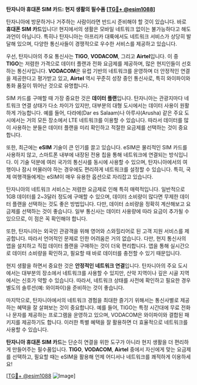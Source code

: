 **탄자니아 휴대폰 SIM 카드: 현지 생활의 필수품 [[TG💪+ @esim1088](https://t.me/s/esim1088)]**

탄자니아에 방문하거나 거주하는 사람이라면 반드시 준비해야 할 것이 있습니다. 바로 **휴대폰 SIM 카드**입니다! 현지에서의 생활은 모바일 네트워크 없이는 불가능하다고 해도 과언이 아닙니다. 특히나 탄자니아는 아프리카 대륙에서도 네트워크 서비스가 상당히 발달해 있으며, 다양한 통신사들이 경쟁적으로 우수한 서비스를 제공하고 있습니다.

우선, 탄자니아의 주요 통신사는 **TIGO**, **VODACOM**, 그리고 **Airtel**입니다. 이 중 **TIGO**는 저렴한 가격으로 데이터 플랜과 전화 요금제를 제공하며, 많은 현지인들이 선호하는 통신사입니다. **VODACOM**은 유럽 기반의 네트워크를 운영하며 더 안정적인 연결을 제공한다고 평가받고 있고, **Airtel** 역시 꾸준히 성장 중인 통신사로, 특히 와이파이와 통화 품질이 뛰어난 것으로 유명합니다.

SIM 카드를 구매할 때 가장 중요한 것은 **데이터 플랜**입니다. 탄자니아는 관광지마다 네트워크 연결 상태가 다소 차이가 있지만, 대부분의 대형 도시에서는 데이터 사용이 원활하게 가능합니다. 예를 들어, 다라에(Dar es Salaam)나 아루샤(Arusha) 같은 주요 도시에서는 거의 모든 장소에서 LTE 네트워크를 이용할 수 있습니다. 따라서 데이터를 많이 사용하는 분들은 데이터 플랜을 미리 확인하고 적절한 요금제를 선택하는 것이 중요합니다.

또한, 최근에는 **eSIM** 기술이 큰 인기를 끌고 있습니다. eSIM은 물리적인 SIM 카드를 사용하지 않고, 스마트폰 내부에 내장된 전용 칩을 통해 네트워크에 연결되는 방식입니다. 이 기술 덕분에 여러 국가의 통신사를 동시에 사용할 수 있으며, 탄자니아에서의 여행이나 잠시 머물러야 하는 경우에도 편리하게 네트워크를 설정할 수 있습니다. 특히, 국제 여행객들에게는 eSIM이 매우 유용한 옵션으로 자리잡고 있습니다.

탄자니아의 네트워크 서비스는 저렴한 요금제로 인해 특히 매력적입니다. 일반적으로 1GB 데이터를 2~3달러 정도에 구매할 수 있으며, 데이터 소비량이 많다면 무제한 데이터 플랜을 선택하는 것도 좋은 방법입니다. 다만, 데이터 소비량을 정확히 계산해보고 요금제를 선택하는 것이 좋습니다. 일부 통신사는 데이터 사용량에 따라 요금이 추가될 수 있으므로, 이 점은 꼭 확인해야 합니다.

또한, 탄자니아는 외국인 관광객을 위해 영어와 스와힐리어로 된 고객 지원 서비스를 제공합니다. 따라서 언어적인 문제로 인한 어려움은 거의 없습니다. 다만, 현지 통신사의 앱을 설치하고 직접 데이터 플랜을 구매하는 것이 더욱 편리합니다. 앱을 통해 실시간으로 데이터 소비량을 확인하고, 필요할 때 바로 데이터를 충전할 수 있기 때문입니다.

현지 생활을 하면서 중요한 것은 **안정적인 네트워크 연결**입니다. 탄자니아의 주요 도시에서는 대부분의 장소에서 네트워크를 사용할 수 있지만, 산악 지역이나 깊은 시골 지역에서는 신호가 약할 수 있습니다. 따라서, 네트워크 상태를 사전에 확인하고 필요한 경우 별도의 솔루션(예: 와이파이)을 준비하는 것이 좋습니다.

마지막으로, 탄자니아에서의 네트워크 경험을 최대한 즐기기 위해서는 통신사별로 제공하는 혜택을 잘 살펴보는 것이 중요합니다. 예를 들어, TIGO는 특정 시간대에 무료 전화나 문자를 제공하는 프로그램을 운영하고 있으며, VODACOM은 와이파이와 결합된 패키지를 제공하기도 합니다. 이러한 특별 혜택을 잘 활용하면 더 효율적으로 네트워크를 사용할 수 있습니다.

**탄자니아 휴대폰 SIM 카드**는 단순히 연결을 위한 도구가 아니라 현지 생활을 더 편리하게 만들어주는 필수품입니다. **TIGO**, **VODACOM**, **Airtel** 중에서 자신에게 맞는 요금제를 선택하고, 필요할 때는 eSIM을 활용해 언제 어디서나 네트워크를 쾌적하게 이용하세요!

[[TG💪+ @esim1088](https://t.me/s/esim1088) ![Image](https://i.postimg.cc/Y0z9fWf4/image.png)]